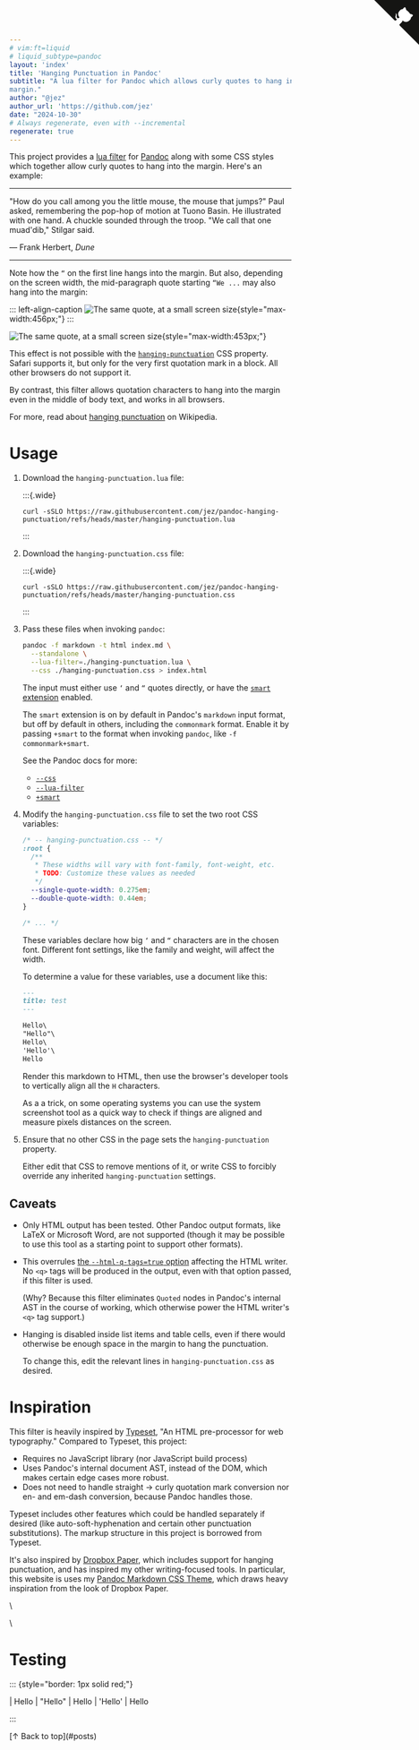 ```yaml
---
# vim:ft=liquid
# liquid_subtype=pandoc
layout: 'index'
title: 'Hanging Punctuation in Pandoc'
subtitle: "A lua filter for Pandoc which allows curly quotes to hang into the
margin."
author: "@jez"
author_url: 'https://github.com/jez'
date: "2024-10-30"
# Always regenerate, even with --incremental
regenerate: true
---
```


This project provides a [lua filter] for [Pandoc] along with some CSS styles
which together allow curly quotes to hang into the margin. Here's an example:

[lua filter]: https://pandoc.org/lua-filters.html
[Pandoc]: https://pandoc.org

- - - - -

"How do you call among you the little mouse, the mouse that jumps?" Paul asked,
remembering the pop-hop of motion at Tuono Basin. He illustrated with one hand.
A chuckle sounded through the troop. "We call that one muad'dib," Stilgar said.

— Frank Herbert, _Dune_

- - - - -

Note how the `“` on the first line hangs into the margin. But also, depending on
the screen width, the mid-paragraph quote starting `“We ...` may also hang
into the margin:

::: left-align-caption
![The same quote, at a small screen size](/pandoc-hanging-punctuation/assets/img/light/dune-quote.png){style="max-width:456px;"}
:::

![The same quote, at a small screen size](/pandoc-hanging-punctuation/assets/img/dark/dune-quote.png){style="max-width:453px;"}

This effect is not possible with the [`hanging-punctuation`] CSS property.
Safari supports it, but only for the very first quotation mark in a block. All
other browsers do not support it.

[`hanging-punctuation`]: https://developer.mozilla.org/en-US/docs/Web/CSS/hanging-punctuation

By contrast, this filter allows quotation characters to hang into the margin
even in the middle of body text, and works in all browsers.

For more, read about [hanging
punctuation](https://en.wikipedia.org/wiki/Hanging_punctuation) on Wikipedia.

# Usage

1.  Download the `hanging-punctuation.lua` file:

    :::{.wide}
    ```{.bash}
    curl -sSLO https://raw.githubusercontent.com/jez/pandoc-hanging-punctuation/refs/heads/master/hanging-punctuation.lua
    ```
    :::

1.  Download the `hanging-punctuation.css` file:

    :::{.wide}
    ```{.bash}
    curl -sSLO https://raw.githubusercontent.com/jez/pandoc-hanging-punctuation/refs/heads/master/hanging-punctuation.css
    ```
    :::

1.  Pass these files when invoking `pandoc`:

    ```bash
    pandoc -f markdown -t html index.md \
      --standalone \
      --lua-filter=./hanging-punctuation.lua \
      --css ./hanging-punctuation.css > index.html
    ```

    The input must either use `‘` and `“` quotes directly, or have the [`smart`
    extension][smart] enabled.

    The `smart` extension is on by default in Pandoc's `markdown` input format,
    but off by default in others, including the `commonmark` format. Enable it by
    passing `+smart` to the format when invoking `pandoc`, like `-f
    commonmark+smart`.

    See the Pandoc docs for more:

    - [`--css`](https://pandoc.org/MANUAL.html#option--css)
    - [`--lua-filter`](https://pandoc.org/MANUAL.html#option--lua-filter)
    - [`+smart`][smart]

1.  Modify the `hanging-punctuation.css` file to set the two root CSS variables:

    ```css
    /* -- hanging-punctuation.css -- */
    :root {
      /**
       * These widths will vary with font-family, font-weight, etc.
       * TODO: Customize these values as needed
       */
      --single-quote-width: 0.275em;
      --double-quote-width: 0.44em;
    }

    /* ... */
    ```

    These variables declare how big `‘` and `“` characters are in the chosen
    font. Different font settings, like the family and weight, will affect the
    width.

    To determine a value for these variables, use a document like this:

    ```md
    ---
    title: test
    ---

    Hello\
    "Hello"\
    Hello\
    'Hello'\
    Hello
    ```

    Render this markdown to HTML, then use the browser's developer tools to
    vertically align all the `H` characters.

    As a a trick, on some operating systems you can use the system screenshot
    tool as a quick way to check if things are aligned and measure pixels
    distances on the screen.

1.  Ensure that no other CSS in the page sets the `hanging-punctuation`
    property.

    Either edit that CSS to remove mentions of it, or write CSS to forcibly
    override any inherited `hanging-punctuation` settings.

## Caveats

- Only HTML output has been tested. Other Pandoc output formats, like LaTeX or
  Microsoft Word, are not supported (though it may be possible to use this tool
  as a starting point to support other formats).

- This overrules [the `--html-q-tags=true` option][q-tags] affecting the HTML
  writer. No `<q>` tags will be produced in the output, even with that option
  passed, if this filter is used.

  (Why? Because this filter eliminates `Quoted` nodes in Pandoc's internal AST
  in the course of working, which otherwise power the HTML writer's `<q>` tag
  support.)

- Hanging is disabled inside list items and table cells, even if there would
  otherwise be enough space in the margin to hang the punctuation.

  To change this, edit the relevant lines in `hanging-punctuation.css` as
  desired.

# Inspiration

This filter is heavily inspired by [Typeset], "An HTML pre-processor for web
typography." Compared to Typeset, this project:

- Requires no JavaScript library (nor JavaScript build process)
- Uses Pandoc's internal document AST, instead of the DOM, which makes certain
  edge cases more robust.
- Does not need to handle straight → curly quotation mark conversion nor en- and
  em-dash conversion, because Pandoc handles those.

Typeset includes other features which could be handled separately if desired
(like auto-soft-hyphenation and certain other punctuation substitutions). The
markup structure in this project is borrowed from Typeset.

It's also inspired by [Dropbox Paper], which includes support for hanging
punctuation, and has inspired my other writing-focused tools. In particular,
this website is uses my [Pandoc Markdown CSS Theme][pandoc-css], which draws
heavy inspiration from the look of Dropbox Paper.

[Typeset]: https://typeset.lllllllllllllllll.com/
[Dropbox Paper]: https://paper.dropbox.com/
[pandoc-css]: https://jez.io/pandoc-markdown-css-theme/
[q-tags]: https://pandoc.org/MANUAL.html#option--html-q-tags[
[smart]: https://pandoc.org/MANUAL.html#extension-smart

\

\

# Testing

::: {style="border: 1px solid red;"}

| Hello
| "Hello"
| Hello
| 'Hello'
| Hello

:::


<p class="signoff">
  [↑ Back to top](#posts)
</p>

<a href="https://github.com/jez/pandoc-hanging-punctuation" class="github-corner" aria-label="View source on GitHub"><svg width="80" height="80" viewBox="0 0 250 250" style="fill:#151513; color:#fff; position: absolute; top: 0; border: 0; right: 0;" aria-hidden="true"><path d="M0,0 L115,115 L130,115 L142,142 L250,250 L250,0 Z"></path><path d="M128.3,109.0 C113.8,99.7 119.0,89.6 119.0,89.6 C122.0,82.7 120.5,78.6 120.5,78.6 C119.2,72.0 123.4,76.3 123.4,76.3 C127.3,80.9 125.5,87.3 125.5,87.3 C122.9,97.6 130.6,101.9 134.4,103.2" fill="currentColor" style="transform-origin: 130px 106px;" class="octo-arm"></path><path d="M115.0,115.0 C114.9,115.1 118.7,116.5 119.8,115.4 L133.7,101.6 C136.9,99.2 139.9,98.4 142.2,98.6 C133.8,88.0 127.5,74.4 143.8,58.0 C148.5,53.4 154.0,51.2 159.7,51.0 C160.3,49.4 163.2,43.6 171.4,40.1 C171.4,40.1 176.1,42.5 178.8,56.2 C183.1,58.6 187.2,61.8 190.9,65.4 C194.5,69.0 197.7,73.2 200.1,77.6 C213.8,80.2 216.3,84.9 216.3,84.9 C212.7,93.1 206.9,96.0 205.4,96.6 C205.1,102.4 203.0,107.8 198.3,112.5 C181.9,128.9 168.3,122.5 157.7,114.1 C157.9,116.9 156.7,120.9 152.7,124.9 L141.0,136.5 C139.8,137.7 141.6,141.9 141.8,141.8 Z" fill="currentColor" class="octo-body"></path></svg></a><style>.github-corner:hover .octo-arm{animation:octocat-wave 560ms ease-in-out}@keyframes octocat-wave{0%,100%{transform:rotate(0)}20%,60%{transform:rotate(-25deg)}40%,80%{transform:rotate(10deg)}}@media (max-width:500px){.github-corner:hover .octo-arm{animation:none}.github-corner .octo-arm{animation:octocat-wave 560ms ease-in-out}}</style>
